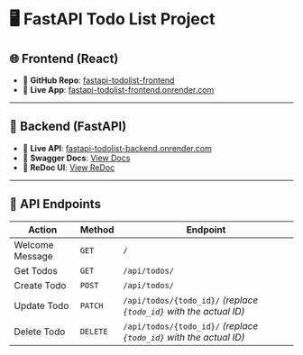 # 🖥️ FastAPI Todo List Project

## 🌐 Frontend (React)

- 🔗 **GitHub Repo**: [fastapi-todolist-frontend](https://github.com/spikee009/fastapi-todolist-frontend)
- 🚀 **Live App**: [fastapi-todolist-frontend.onrender.com](https://fastapi-todolist-frontend.onrender.com)

---

## 📝 Backend (FastAPI)

- 🔗 **Live API**: [fastapi-todolist-backend.onrender.com](https://fastapi-todolist-backend.onrender.com)
- 📘 **Swagger Docs**: [View Docs](https://fastapi-todolist-backend.onrender.com/docs)
- 📕 **ReDoc UI**: [View ReDoc](https://fastapi-todolist-backend.onrender.com/redoc)

---

## 📌 API Endpoints

| Action          | Method   | Endpoint                                                           |
| --------------- | -------- | ------------------------------------------------------------------ |
| Welcome Message | `GET`    | `/`                                                                |
| Get Todos       | `GET`    | `/api/todos/`                                                      |
| Create Todo     | `POST`   | `/api/todos/`                                                      |
| Update Todo     | `PATCH`  | `/api/todos/{todo_id}/` _(replace `{todo_id}` with the actual ID)_ |
| Delete Todo     | `DELETE` | `/api/todos/{todo_id}/` _(replace `{todo_id}` with the actual ID)_ |
